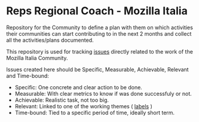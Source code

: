 # Reps Regional Coach - Mozilla Italia
Repository for the Community to define a plan with them on which activities their communities can start contributing to in the next 2 months and collect all the  activities/plans documented.

This repository is used for tracking [issues](https://github.com/edovio/RepsRegionalCoach_MozillaItalia/issues) directly related to the work of the Mozilla Italia Community.

Issues created here should be Specific, Measurable, Achievable, Relevant and Time-bound:

 * Specific: One concrete and clear action to be done.
 * Measurable: With clear metrics to know if was done successfuly or not.
 * Achievable: Realistic task, not too big.
 * Relevant: Linked to one of the working themes ( [labels](https://github.com/edovio/RepsRegionalCoach_MozillaItalia/labels) )
 * Time-bound: Tied to a specific period of time, ideally short term.


